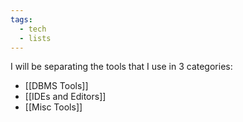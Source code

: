 ```yaml
---
tags:
  - tech
  - lists
---
```


I will be separating the tools that I use in 3 categories:
- [[DBMS Tools]]
- [[IDEs and Editors]]
- [[Misc Tools]]

